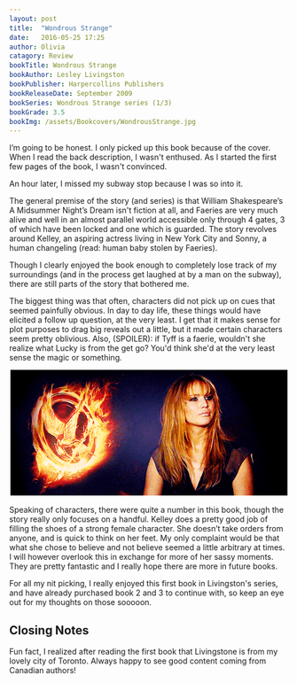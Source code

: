 ```yaml
---
layout: post
title:  "Wondrous Strange"
date:   2016-05-25 17:25
author: Olivia
catagory: Review
bookTitle: Wondrous Strange
bookAuthor: Lesley Livingston
bookPublisher: Harpercollins Publishers
bookReleaseDate: September 2009
bookSeries: Wondrous Strange series (1/3)
bookGrade: 3.5
bookImg: /assets/Bookcovers/WondrousStrange.jpg
---
```

I’m going to be honest. I only picked up this book because of the cover. When I read the back description, I wasn't enthused. As I started the first few pages of the book, I wasn't convinced.

An hour later, I missed my subway stop because I was so into it.
<!--more-->
The general premise of the story (and series) is that William Shakespeare’s A Midsummer Night’s Dream isn't fiction at all, and Faeries are very much alive and well in an almost parallel world accessible only through 4 gates, 3 of which have been locked and one which is guarded. The story revolves around Kelley, an aspiring actress living in New York City and Sonny, a human changeling (read: human baby stolen by Faeries).

Though I clearly enjoyed the book enough to completely lose track of my surroundings (and in the process get laughed at by a man on the subway), there are still parts of the story that bothered me.

The biggest thing was that often, characters did not pick up on cues that seemed painfully obvious. In day to day life, these things would have elicited a follow up question, at the very least. I get that it makes sense for plot purposes to drag big reveals out a little, but it made certain characters seem pretty oblivious. Also, (SPOILER): <span class="spoiler">if Tyff is a faerie, wouldn't she realize what Lucky is from the get go? You'd think she'd at the very least sense the magic or something</span>.

<p align="center"><img src="\assets\gifs\jenhuh.gif" alt="Huh"></p>

Speaking of characters, there were quite a number in this book, though the story really only focuses on a handful. Kelley does a pretty good job of filling the shoes of a strong female character. She doesn’t take orders from anyone, and is quick to think on her feet. My only complaint would be that what she chose to believe and not believe seemed a little arbitrary at times. I will however overlook this in exchange for more of her sassy moments. They are pretty fantastic and I really hope there are more in future books.

For all my nit picking, I really enjoyed this first book in Livingston's series, and have already purchased book 2 and 3 to continue with, so keep an eye out for my thoughts on those sooooon.

## Closing Notes

Fun fact, I realized after reading the first book that Livingstone is from my lovely city of Toronto. Always happy to see good content coming from Canadian authors!
